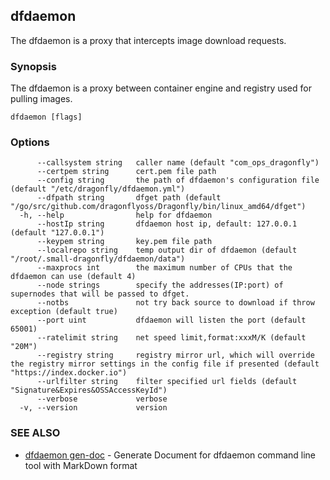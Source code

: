 ## dfdaemon

The dfdaemon is a proxy that intercepts image download requests.

### Synopsis

The dfdaemon is a proxy between container engine and registry used for pulling images.

```
dfdaemon [flags]
```

### Options

```
      --callsystem string   caller name (default "com_ops_dragonfly")
      --certpem string      cert.pem file path
      --config string       the path of dfdaemon's configuration file (default "/etc/dragonfly/dfdaemon.yml")
      --dfpath string       dfget path (default "/go/src/github.com/dragonflyoss/Dragonfly/bin/linux_amd64/dfget")
  -h, --help                help for dfdaemon
      --hostIp string       dfdaemon host ip, default: 127.0.0.1 (default "127.0.0.1")
      --keypem string       key.pem file path
      --localrepo string    temp output dir of dfdaemon (default "/root/.small-dragonfly/dfdaemon/data")
      --maxprocs int        the maximum number of CPUs that the dfdaemon can use (default 4)
      --node strings        specify the addresses(IP:port) of supernodes that will be passed to dfget.
      --notbs               not try back source to download if throw exception (default true)
      --port uint           dfdaemon will listen the port (default 65001)
      --ratelimit string    net speed limit,format:xxxM/K (default "20M")
      --registry string     registry mirror url, which will override the registry mirror settings in the config file if presented (default "https://index.docker.io")
      --urlfilter string    filter specified url fields (default "Signature&Expires&OSSAccessKeyId")
      --verbose             verbose
  -v, --version             version
```

### SEE ALSO

* [dfdaemon gen-doc](dfdaemon_gen-doc.md)	 - Generate Document for dfdaemon command line tool with MarkDown format

